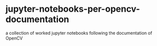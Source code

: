 # jupyter-notebooks-per-opencv-documentation
a collection of worked jupyter notebooks following the documentation of OpenCV

